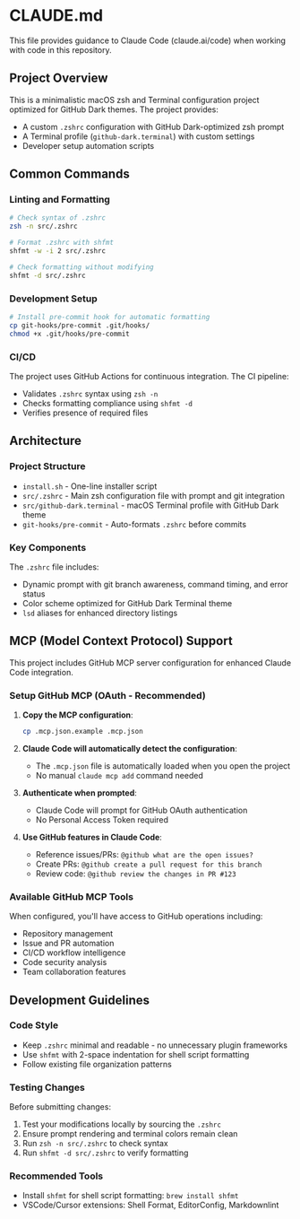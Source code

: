 # CLAUDE.md

This file provides guidance to Claude Code (claude.ai/code) when working with
code in this repository.

## Project Overview

This is a minimalistic macOS zsh and Terminal configuration project optimized for
GitHub Dark themes. The project provides:

- A custom `.zshrc` configuration with GitHub Dark-optimized zsh prompt
- A Terminal profile (`github-dark.terminal`) with custom settings
- Developer setup automation scripts

## Common Commands

### Linting and Formatting

```bash
# Check syntax of .zshrc
zsh -n src/.zshrc

# Format .zshrc with shfmt
shfmt -w -i 2 src/.zshrc

# Check formatting without modifying
shfmt -d src/.zshrc
```

### Development Setup

```bash
# Install pre-commit hook for automatic formatting
cp git-hooks/pre-commit .git/hooks/
chmod +x .git/hooks/pre-commit
```

### CI/CD

The project uses GitHub Actions for continuous integration. The CI pipeline:

- Validates `.zshrc` syntax using `zsh -n`
- Checks formatting compliance using `shfmt -d`
- Verifies presence of required files

## Architecture

### Project Structure

- `install.sh` - One-line installer script
- `src/.zshrc` - Main zsh configuration file with prompt and git integration
- `src/github-dark.terminal` - macOS Terminal profile with GitHub Dark theme
- `git-hooks/pre-commit` - Auto-formats `.zshrc` before commits

### Key Components

The `.zshrc` file includes:

- Dynamic prompt with git branch awareness, command timing, and error status
- Color scheme optimized for GitHub Dark Terminal theme
- `lsd` aliases for enhanced directory listings

## MCP (Model Context Protocol) Support

This project includes GitHub MCP server configuration for enhanced Claude Code integration.

### Setup GitHub MCP (OAuth - Recommended)

1. **Copy the MCP configuration**:
   ```bash
   cp .mcp.json.example .mcp.json
   ```

2. **Claude Code will automatically detect the configuration**:
   - The `.mcp.json` file is automatically loaded when you open the project
   - No manual `claude mcp add` command needed

3. **Authenticate when prompted**:
   - Claude Code will prompt for GitHub OAuth authentication
   - No Personal Access Token required

4. **Use GitHub features in Claude Code**:
   - Reference issues/PRs: `@github what are the open issues?`
   - Create PRs: `@github create a pull request for this branch`
   - Review code: `@github review the changes in PR #123`

### Available GitHub MCP Tools

When configured, you'll have access to GitHub operations including:
- Repository management
- Issue and PR automation
- CI/CD workflow intelligence
- Code security analysis
- Team collaboration features

## Development Guidelines

### Code Style

- Keep `.zshrc` minimal and readable - no unnecessary plugin frameworks
- Use `shfmt` with 2-space indentation for shell script formatting
- Follow existing file organization patterns

### Testing Changes

Before submitting changes:

1. Test your modifications locally by sourcing the `.zshrc`
2. Ensure prompt rendering and terminal colors remain clean
3. Run `zsh -n src/.zshrc` to check syntax
4. Run `shfmt -d src/.zshrc` to verify formatting

### Recommended Tools

- Install `shfmt` for shell script formatting: `brew install shfmt`
- VSCode/Cursor extensions: Shell Format, EditorConfig, Markdownlint
